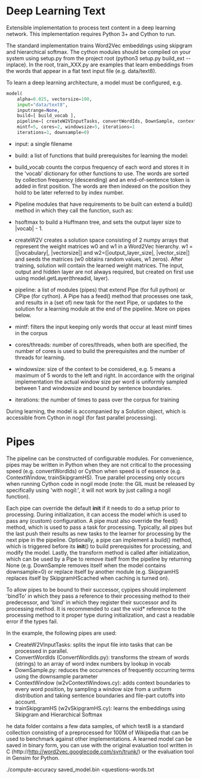 Deep Learning Text
===========
Extensible implementation to process text content in a deep learning network. This implementation requires Python 3+ and Cython to run. 

The standard implementation trains Word2Vec embeddings using skipgram and hierarchical softmax. The cython modules should be compiled on your system using setup.py from the project root (python3 setup.py build_ext --inplace). In the root, train_XXX.py are examples that learn embeddings from the words that appear in a flat text input file (e.g. data/text8). 

To learn a deep learning architecture, a model must be configured, e.g.
```python
model(
	alpha=0.025, vectorsize=100,
	input="data/text8",
	inputrange=None,
	build=[ build_vocab ],
	pipeline=[ createW2VInputTasks, convertWordIds, DownSample, contextWindow, trainSkipgramHS ],
	mintf=5, cores=2, windowsize=5, iterations=1
	iterations=1, downsample=0)
```

- input: a single filename 
- build: a list of functions that build prerequisites for learning the model:
 - build_vocab counts the corpus frequency of each word and stores it in the 'vocab' dictionary for other functions to use. The words are sorted by collection frequency (descending) and an end-of-sentence token </s> is added in first position. The words are then indexed on the position they hold to be later referred to by index number.
 - Pipeline modules that have requirements to be built can extend a build() method in which they call the function, such as:
  - hsoftmax to build a Huffmann tree, and sets the output layer size to |vocab| - 1. 
  - createW2V creates a solution space consisting of 2 numpy arrays that represent the weight matrices w0 and w1 in a Word2Vec hierarchy. w1 = [|vocabulary|, |vectorsize|] and w2=[|output_layer_size|, |vector_size|] and seeds the matrices (w0 obtains random values, w1 zeros). After training, solution will contain the learned weight matrices. The input, output and hidden layer are not always required, but created on first use using model.getLayer(threadid, layer).

- pipeline: a list of modules (pipes) that extend Pipe (for full python) or CPipe (for cython). A Pipe has a feed() method that processes one task, and results in a (set of) new task for the next Pipe, or updates to the solution for a learning module at the end of the pipeline. More on pipes below.

- mintf: filters the input keeping only words that occur at least mintf times in the corpus

- cores/threads: number of cores/threads, when both are specified, the number of cores is used to build the prerequisites and the number of threads for learning.

- windowsize: size of the context to be considered, e.g. 5 means a maximum of 5 words to the left and right. In accordance with the original implementation the actual window size per word is uniformly sampled between 1 and windowsize and bound by sentence boundaries.

- iterations: the number of times to pass over the corpus for training

During learning, the model is accompanied by a Solution object, which is accessible from Cython in nogil (for fast parallel processing).

Pipes
=====

The pipeline can be constructed of configurable modules. For convenience, pipes may be written in Python when they are not critical to the processing speed (e.g. convertWordIds) or Cython when speed is of essence (e.g. ContextWindow, trainSkipgramHS). True parallel processing only occurs when running Cython code in nogil mode (note: the GIL must be released by specifically using 'with nogil:', it will not work by just calling a nogil function).

Each pipe can override the default __init__ if it needs to do a setup prior to processing. During initialization, it can access the model which is used to pass any (custom) configuration. A pipe must also override the feed() method, which is used to pass a task for processing. Typically, all pipes but the last push their results as new tasks to the learner for processing by the next pipe in the pipeline. Optionally, a pipe can implement a build() method, which is triggered before its __init__() to build prerequisites for processing, and modify the model. Lastly, the transform method is called after initialization, which can be used by a Pipe to remove itself from the pipeline by returning None (e.g. DownSample removes itself when the model contains downsample=0) or replace itself by another module (e.g. SkipgramHS replaces itself by SkipgramHScached when caching is turned on).  

To allow pipes to be bound to their successor, cypipes should implement 'bindTo' in which they pass a reference to their processing method to their predecessor, and 'bind' in which they register their successor and its processing method. It is recommended to cast the void* reference to the processing method to it proper type during initialization, and cast a readable error if the types fail.   

In the example, the following pipes are used:
- CreateW2VInputTasks: splits the input file into tasks that can be processed in parallel.
- ConvertWordIds (ConvertWordIds.py): transforms the stream of words (strings) to an array of word index numbers by lookup in vocab
- DownSample.py: reduces the occurrences of frequently occurring terms using the downsample parameter
- ContextWindow (w2vContextWindows.cy): adds context boundaries to every word position, by sampling a window size from a uniform distribution and taking sentence boundaries and file-part cutoffs into account. 
- trainSkipgramHS (w2vSkipgramHS.cy): learns the embeddings using Skipgram and Hierarchical Softmax

he data folder contains a few data samples, of which text8 is a standard collection consisting of a preprocessed for 100M of Wikipedia that can be used to benchmark against other implementations. A learned model can be saved in binary form, you can use with the original evaluation tool written in C (http://http://word2vec.googlecode.com/svn/trunk/) or the evaluation tool in Gensim for Python.

./compute-accuracy saved_model.bin <questions-words.txt 
